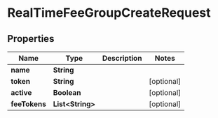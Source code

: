 
# RealTimeFeeGroupCreateRequest

## Properties
Name | Type | Description | Notes
------------ | ------------- | ------------- | -------------
**name** | **String** |  | 
**token** | **String** |  |  [optional]
**active** | **Boolean** |  |  [optional]
**feeTokens** | **List&lt;String&gt;** |  |  [optional]



